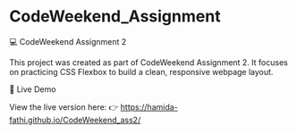 ﻿# CodeWeekend_Assignment
 💻 CodeWeekend Assignment 2

This project was created as part of CodeWeekend Assignment 2.
It focuses on practicing CSS Flexbox to build a clean, responsive webpage layout.

🔗 Live Demo

View the live version here:
👉 https://hamida-fathi.github.io/CodeWeekend_ass2/


